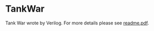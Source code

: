 # TankWar
Tank War wrote by Verilog. For more details please see [readme.pdf](https://github.com/KinglittleQ/TankWar/blob/master/readme.pdf).
